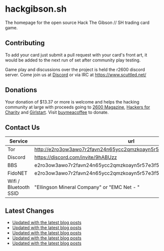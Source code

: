 # hackgibson.sh
The homepage for the open source Hack The Gibson // SH trading card game.


## Contributing

To add your card just submit a pull request with your card's front art, it would be added to the next run of set after community play testing.

Game play and discussions over the project is held the r2600 discord server. Come join us at [Discord](https://discord.com/invite/9hABUzz) or via IRC at https://www.scuttled.net/


## Donations

Your donation of $13.37 or more is welcome and helps the hacking community at large with proceeds going to [2600 Magazine](https://2600.com/), [Hackers for Charity](https://hackersforcharity.org) and [Girlstart](https://girlstart.org).  Visit [buymeacoffee](https://www.buymeacoffee.com/hackgibson.sh) to donate.


## Contact Us

Service | url
-|-
Tor | http://e2ro3ow3awo7r2favn24n65ycc2qmzkoayn5r57e3f56nvjwdcgg32ad.onion
Discord | https://discord.com/invite/9hABUzz
BBS | e2ro3ow3awo7r2favn24n65ycc2qmzkoayn5r57e3f56nvjwdcgg32ad.onion:23
FidoNET | e2ro3ow3awo7r2favn24n65ycc2qmzkoayn5r57e3f56nvjwdcgg32ad.onion:24554
Wifi / Bluetooth SSID | "Ellingson Mineral Company" or "EMC Net - <fidonet address>"

## Latest Changes
<!-- BLOG-POST-LIST:START -->
- [Updated with the latest blog posts](https://github.com/DFW2600/hackgibson.sh/commit/b8f6b3ec5460b3c084692dfe1d045e56442bfbfe)
- [Updated with the latest blog posts](https://github.com/DFW2600/hackgibson.sh/commit/2fdaac8e809b5907fd8a73af89e0b3be39c505c9)
- [Updated with the latest blog posts](https://github.com/DFW2600/hackgibson.sh/commit/28d08ca980e0a2ef0a8ffee6e72e79227eca796f)
- [Updated with the latest blog posts](https://github.com/DFW2600/hackgibson.sh/commit/c7943ddaa328572480aab1f4a87176dc99f9f96f)
- [Updated with the latest blog posts](https://github.com/DFW2600/hackgibson.sh/commit/68b7e5eeccb2946f83393547b3a51f2819eff398)
<!-- BLOG-POST-LIST:END -->
